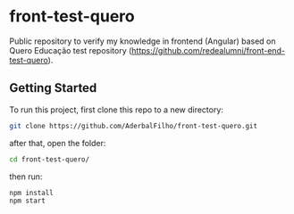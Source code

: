 # front-test-quero
Public repository to verify my knowledge in frontend (Angular) based on Quero Educação test repository (https://github.com/redealumni/front-end-test-quero).

## Getting Started

To run this project, first clone this repo to a new directory:

```bash
git clone https://github.com/AderbalFilho/front-test-quero.git
```

after that, open the folder:
```bash
cd front-test-quero/
```

then run:

```bash
npm install
npm start
```
